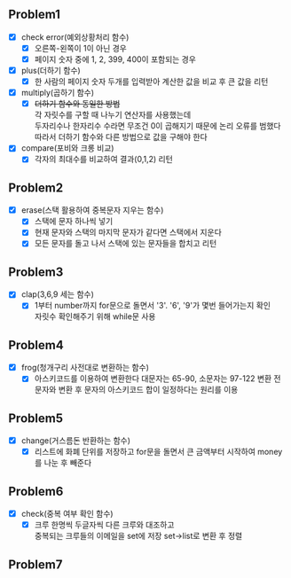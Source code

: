 ## Problem1
- [x] check error(예외상황처리 함수)
    - [x] 오른쪽-왼쪽이 1이 아닌 경우
    - [x] 페이지 숫자 중에 1, 2, 399, 400이 포함되는 경우
- [x] plus(더하기 함수)
    - [x] 한 사람의 페이지 숫자 두개를 입력받아 계산한 값을 비교 후 큰 값을 리턴
- [x] multiply(곱하기 함수)
    - [x] ~~더하기 함수와 동일한 방법~~  
          각 자릿수를 구할 때 나누기 연산자를 사용했는데  
          두자리수나 한자리수 수라면 무조건 0이 곱해지기 때문에 논리 오류를 범했다  
          따라서 더하기 함수와 다른 방법으로 값을 구해야 한다  
- [x] compare(포비와 크롱 비교)
    - [x] 각자의 최대수를 비교하여 결과(0,1,2) 리턴
## Problem2
- [x] erase(스택 활용하여 중복문자 지우는 함수)
    - [x] 스택에 문자 하나씩 넣기
    - [x] 현재 문자와 스택의 마지막 문자가 같다면 스택에서 지운다
    - [x] 모든 문자를 돌고 나서 스택에 있는 문자들을 합치고 리턴
## Problem3
- [x] clap(3,6,9 세는 함수)
    - [x] 1부터 number까지 for문으로 돌면서 '3'. '6', '9'가 몇번 들어가는지 확인  
          자릿수 확인해주기 위해 while문 사용
## Problem4
- [x] frog(청개구리 사전대로 변환하는 함수)
    - [x] 아스키코드를 이용하여 변환한다
          대문자는 65-90, 소문자는 97-122
          변환 전 문자와 변환 후 문자의 아스키코드 합이 일정하다는 원리를 이용
## Problem5
- [x] change(거스름돈 반환하는 함수)
    - [x] 리스트에 화폐 단위를 저장하고 for문을 돌면서 큰 금액부터 시작하여 money를 나눈 후 빼준다
## Problem6
- [x] check(중복 여부 확인 함수)
    - [x] 크루 한명씩 두글자씩 다른 크루와 대조하고    
          중복되는 크루들의 이메일을 set에 저장
          set->list로 변환 후 정렬
## Problem7

